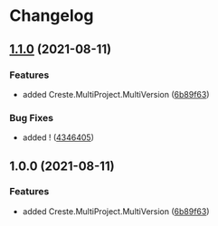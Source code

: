 # Changelog

## [1.1.0](https://www.github.com/creste/release-please-csharp/compare/Creste.MultiProject.MultiVersion.Lib-v1.0.0...Creste.MultiProject.MultiVersion.Lib-v1.1.0) (2021-08-11)


### Features

* added Creste.MultiProject.MultiVersion ([6b89f63](https://www.github.com/creste/release-please-csharp/commit/6b89f63ed9681d6546e49c8949be970049add322))


### Bug Fixes

* added ! ([4346405](https://www.github.com/creste/release-please-csharp/commit/4346405f1ebf056e69c76938753011dd549d3494))

## 1.0.0 (2021-08-11)


### Features

* added Creste.MultiProject.MultiVersion ([6b89f63](https://www.github.com/creste/release-please-csharp/commit/6b89f63ed9681d6546e49c8949be970049add322))
